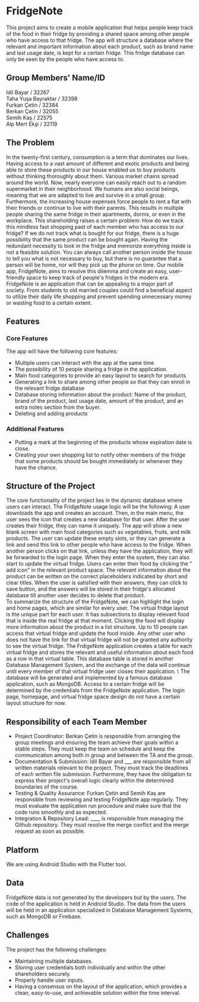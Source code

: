 # FridgeNote
This project aims to create a mobile application that helps people keep track of the food in their fridge by providing a shared space among other people who have access to that fridge. The app will structure a database where the relevant and important information about each product, such as brand name and last usage date, is kept for a certain fridge. This fridge database can only be seen by the people who have access to.
## Group Members' Name/ID
Idil Bayar / 32267 \
Taha Yuşa Bayraktar / 32398\
Furkan Çetin / 32384 \
Berkan Çetin / 32055 \
Semih Kaş / 22575 \
Alp Mert Ekşi / 32119 

## The Problem
In the twenty-first century, consumption is a term that dominates our lives. Having access to a vast amount of different and exotic products and being able to store these products in our house enabled us to buy products without thinking thoroughly about them. Various market chains spread around the world. Now, nearly everyone can easily reach out to a random supermarket in their neighborhood. We humans are also social beings, meaning that we are adapted to live and survive in a small group. Furthermore, the increasing house expenses force people to rent a flat with their friends or continue to live with their parents. This results in multiple people sharing the same fridge in their apartments, dorms, or even in the workplace. This shareholding raises a certain problem: How do we track this mindless fast shopping past of each member who has access to our fridge? If we do not track what is bought for our fridge, there is a huge possibility that the same product can be bought again. Having the redundant necessity to look in the fridge and memorize everything inside is not a feasible solution. You can always call another person inside the house to tell you what is not necessary to buy, but there is no guarantee that a person will be home, nor will they pick up the phone on time. Our mobile app, FridgeNote, aims to resolve this dilemma and create an easy, user-friendly space to keep track of people's fridges in the modern era. FridgeNote is an application that can be appealing to a major part of society. From students to old married couples could find a beneficial aspect to utilize their daily life shopping and prevent spending unnecessary money or wasting food to a certain extent. 

## Features
### Core Features 
The app will have the following core features:
- Multiple users can interact with the app at the same time
- The possibility of 10 people sharing a fridge in the application.
- Main food categories to provide an easy layout to search for products
- Generating a link to share among other people so that they can enroll in the relevant fridge database
- Database storing information about the product: Name of the product, brand of the product, last usage date, amount of the product, and an extra notes section from the buyer.
- Deleting and adding products

### Additional Features
- Putting a mark at the beginning of the products whose expiration date is close.
- Creating your own shopping list to notify other members of the fridge that some products should be bought immediately or whenever they have the chance.

## Structure of the Project
The core functionality of the project lies in the dynamic database where users can interact. The FridgeNote usage logic will be the following: A user downloads the app and creates an account. Then, in the main menu, the user sees the icon that creates a new database for that user. After the user creates their fridge, they can name it uniquely. The app will show a new blank screen with main food categories such as vegetables, fruits, and milk products. The user can update these empty slots, or they can generate a link and send this link to other people who have access to the fridge. When another person clicks on that link, unless they have the application, they will be forwarded to the login page. When they enter the system, they can also start to update the virtual fridge. Users can enter their food by clicking the " add icon" in the relevant product space. The relevant information about the product can be written on the correct placeholders indicated by short and clear titles. When the user is satisfied with their answers, they can click to save button, and the answers will be stored in their fridge's allocated database till another user decides to delete that product. \
To summarize the structure of the FridgeNote, we can highlight the login and home pages, which are similar for every user. The virtual fridge layout  is the unique part for each user. It has subsections to display relevant food that is inside the real fridge at that moment. Clicking the food will display more information about the product in a list structure. Up to 10 people can access that virtual fridge and update the food inside. Any other user who does not have the link for that virtual fridge will not be granted any authority to see the virtual fridge. The FrdigeNote application creates a table for each virtual fridge and stores the relevant and useful information about each food as a row in that virtual table. This database table is stored in another Database Management System, and the exchange of the data will continue until every member of that virtual fridge user closes their application. \ 
The database will be generated and implemented by a famous database application, such as MongoDB. Access to a certain fridge will be determined by the credentials from the FridgeNote application. The login page, homepage, and virtual fridge space design do not have a certain layout structure for now. 
## Responsibility of each Team Member
- Project Coordinator: Berkan Çetin is responsible from arranging the group meetings and ensuring the team achieve their goals within a stable steps. They must keep the team on schedule and keep the communication among both in group and between the TA and the group.
- Documentation & Submission: İdil Bayar and ___ are responsible from all written materials relevant to the project. They must track the deadlines of each written file submission. Furthermore, they have the obligation to express their project's overall logic clearly within the determined boundaries of the course.
- Testing & Quality Assurance: Furkan Çetin and Semih Kaş are responsible from reviewing and testing FridgeNote app regularly. They  must evaluate the application run procedure and make sure that the code runs smoothly and as expected.
- Integration & Repository Lead: ____ is responsible from managing the Github repository. They must resolve the merge conflict and the merge request as soon as possible.
## Platform
We are using Android Studio with the Flutter tool.
## Data
FridgeNote data is not generated by the developers but by the users. The code of the application is held in Android Studio. The data from the users will be held in an application specialized in Database Management Systems, such as MongoDB or Firebase.
## Challenges
The project has the following challenges:
- Maintaining multiple databases.
- Storing user credentials both individually and within the other shareholders securely.
- Properly handle user inputs.
- Having a consensus on the layout of the application, which provides a clean, easy-to-use, and achievable solution within the time interval.
